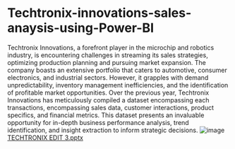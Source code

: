 # Techtronix-innovations-sales-anaysis-using-Power-BI
Techtronix Innovations, a forefront player in the microchip and robotics industry, is encountering challenges in streaming its sales strategies, optimizing production planning and pursuing market expansion. The company boasts an extensive portfolio that caters to automotive, consumer electronics, and industrial sectors. However, it grapples with demand unpredictability, inventory management inefficiencies, and the identification of profitable market opportunities.
Over the previous year, Techtronix Innovations has meticulously compiled a dataset encompassing each transactions, encompassing sales data, customer interactions, product specifics, and financial metrics. This dataset presents an invaluable opportunity for in-depth business performance analysis, trend identification, and insight extraction to inform strategic decisions.
![image](https://github.com/user-attachments/assets/d8a93250-3918-4e98-9985-4b9d5ad79ff6)
[TECHTRONIX EDIT 3.pptx](https://github.com/user-attachments/files/17593856/TECHTRONIX.EDIT.3.pptx)
